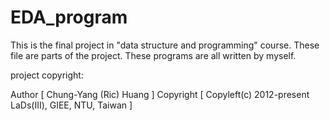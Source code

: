 # EDA_program

This is the final project in "data structure and programming" course.
These file are parts of the project.
These programs are all written by myself.

project copyright:

  Author       [ Chung-Yang (Ric) Huang ]
  Copyright    [ Copyleft(c) 2012-present LaDs(III), GIEE, NTU, Taiwan ]


